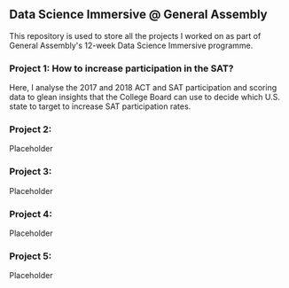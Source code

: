 ## Data Science Immersive @ General Assembly
This repository is used to store all the projects I worked on as part of General Assembly's 12-week Data Science Immersive programme.

### Project 1: How to increase participation in the SAT?

Here, I analyse the 2017 and 2018 ACT and SAT participation and scoring data to glean insights that the College Board can use to decide which U.S. state to target to increase SAT participation rates.

### Project 2:

Placeholder

### Project 3:

Placeholder

### Project 4:

Placeholder

### Project 5:

Placeholder
